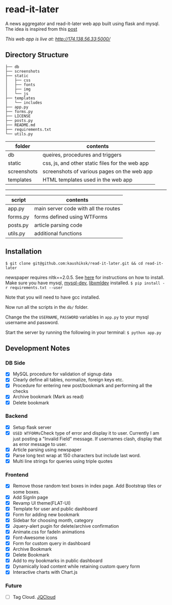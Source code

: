 # read-it-later
A news aggregator and read-it-later web app built using flask and mysql.
The idea is inspired from this
[post](https://github.com/shekhargulati/52-technologies-in-2016/tree/master/16-newspaper)

*This web app is live at: http://174.138.56.33:5000/*

## Directory Structure 
```
├── db
├── screenshots
├── static
│   ├── css
│   ├── fonts
│   ├── img
│   └── js
├── templates
│   └── includes
├── app.py
├── forms.py
├── LICENSE
├── posts.py
├── README.md
├── requirements.txt
└── utils.py

```

|folder|contents|
|-----|--------|
|db| queires, procedures and triggers|
|static| css, js, and other static files for the web app|
|screenshots| screenshots of various pages on the web app|
|templates| HTML templates used in the web app|

---
|script|contents|
|-----|--------|
|app.py| main server code with all the routes|
|forms.py| forms defined using WTForms|
|posts.py| article parsing code|
|utils.py| additional functions|

## Installation

`$ git clone git@github.com:kaushiksk/read-it-later.git && cd read-it-later`

newspaper requires nltk==2.0.5. See [here](https://stackoverflow.com/questions/46977498/urllib2-httperror-http-error-403-ssl-is-required-when-installing-nltk-2-0-5) for instructions on how to install. 
Make sure you have mysql, [mysql-dev](https://stackoverflow.com/questions/14604228/mysql-h-file-cant-be-found#14604638), [libxmldev](https://stackoverflow.com/questions/15759150/src-lxml-etree-defs-h931-fatal-error-libxml-xmlversion-h-no-such-file-or-di#15761014) installed. 
`$ pip install -r requirements.txt --user`

Note that you will need to have gcc installed.

Now run all the scripts in the `db/` folder.

Change the the `USERNAME`, `PASSWORD` variables in `app.py` to your mysql
username and password.

Start the server by running the following in your terminal: `$ python app.py`

## Development Notes

### DB Side
 - [x] MySQL procedure for validation of signup data
 - [x] Clearly define all tables, normalize, foreign keys etc.
 - [x] Procedure for entering new post/bookmark and performing all the checks
 - [x] Archive bookmark (Mark as read)
 - [x] Delete bookmark
 
### Backend 
 - [x] Setup flask server
 - [x] `USED WTFORMs`Check type of error and display it to user. Currently I am just posting a "Invalid
   Field" message. If usernames clash, display that as error message to user.
 - [x] Article parsing using newspaper
 - [x] Parse long text wrap at 150 characters but include last word.
 - [x] Multi line strings for queries using triple quotes

### Frontend
 - [x] Remove those random text boxes in index page. Add Bootstrap tiles or some
   boxes.
 - [x] Add SignIn page
 - [x] Revamp UI theme(FLAT-UI)
 - [x] Template for user and public dashboard
 - [x] Form for adding new bookmark
 - [x] Sidebar for choosing month, category
 - [x] Jquery-alert pugin for delete/archive confirmation
 - [x] Animate.css for fadeIn animations
 - [x] Font-Awesome icons
 - [x] Form for custom query in dashboard
 - [x] Archive Bookmark
 - [x] Delete Bookmark
 - [x] Add to my bookmarks in public dashboard
 - [x] Dynamically load content while retaining custom query form 
 - [x] Interactive charts with Chart.js

### Future
 - [ ] Tag Cloud. [JQCloud](http://primegap.net/2011/03/04/jqcloud-a-jquery-plugin-to-build-neat-word-clouds/)
